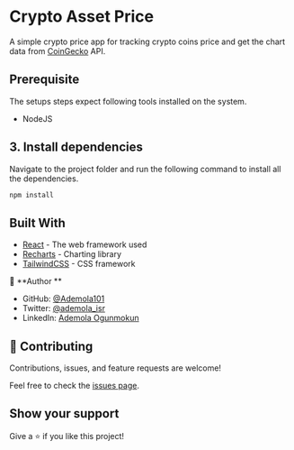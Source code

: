 # Crypto Asset Price 
A simple crypto price app for  tracking crypto coins price and get the chart data from [CoinGecko](https://www.coingecko.com/en/api) API.


## Prerequisite

The setups steps expect following tools installed on the system.

* NodeJS


## 3. Install dependencies
Navigate to the project folder and run the following command to install all the dependencies.


```bash
npm install
```

## Built With

* [React](https://reactjs.org/) - The web framework used
* [Recharts](http://recharts.org/en-US/) - Charting library
* [TailwindCSS](https://tailwindcss.com/) - CSS framework

👤 **Author **

* GitHub: [@Ademola101](https://github.com/Ademola101)
* Twitter: [@ademola_isr](https://twitter.com/ademola_isr)
* LinkedIn: [Ademola Ogunmokun](https://linkedin.com/in/ademola-ogunmokun-492575203)

## 🤝 Contributing

Contributions, issues, and feature requests are welcome!

Feel free to check the [issues page](https://github.com/Ademola101/Assest-Price/issues).

## Show your support

Give a ⭐️ if you like this project!
